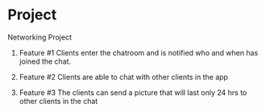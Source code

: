 # Project
Networking Project
1. Feature #1
Clients enter the chatroom and is notified who and when has joined the chat.

2. Feature #2
Clients are able to chat with other clients in the app

3. Feature #3 
The clients can send a picture that will last only 24 hrs to other clients in the chat